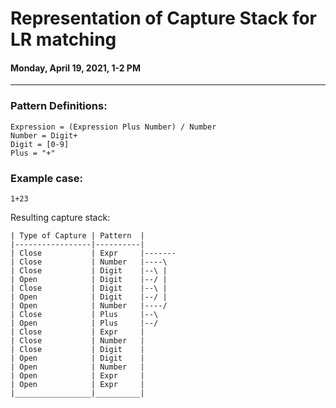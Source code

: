 # Representation of Capture Stack for LR matching

#### Monday, April 19, 2021, 1-2 PM

---

### Pattern Definitions:

    Expression = (Expression Plus Number) / Number
    Number = Digit+
    Digit = [0-9]
    Plus = "+"
    
### Example case:

	1+23
	
Resulting capture stack:

	| Type of Capture | Pattern  |
	|-----------------|----------|
	| Close           | Expr     |-------
	| Close           | Number   |----\
	| Close           | Digit    |--\ |
	| Open            | Digit    |--/ |
	| Close           | Digit    |--\ |
	| Open            | Digit    |--/ |
	| Open            | Number   |----/
	| Close           | Plus     |--\
	| Open            | Plus     |--/
	| Close           | Expr     |
	| Close           | Number   |
	| Close           | Digit    |
	| Open            | Digit    |
	| Open            | Number   |
	| Open            | Expr     |
	| Open            | Expr     |
	|_________________|__________|
	